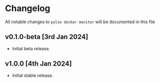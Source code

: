 # Changelog

All notable changes to `pulse docker monitor` will be documented in this file

## v0.1.0-beta [3rd Jan 2024]
- Initial beta release.

## v1.0.0 [4th Jan 2024]
- Initial stable release.
